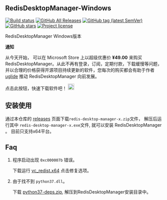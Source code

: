 ## RedisDesktopManager-Windows

[![Build status](https://ci.appveyor.com/api/projects/status/7rb3wvpe06sk3ihp?svg=true)](https://ci.appveyor.com/project/lework/redisdesktopmanager-windows)
[![GitHub All Releases](https://img.shields.io/github/downloads/lework/RedisDesktopManager-Windows/total?style=flat-square&logo=github)](https://github.com/lework/RedisDesktopManager-Windows/releases)
[![GitHub tag (latest SemVer)](https://img.shields.io/github/tag/lework/RedisDesktopManager-Windows?style=flat-square&logo=github)](https://github.com/lework/RedisDesktopManager-Windows/tags)
[![GitHub stars](https://img.shields.io/github/stars/lework/RedisDesktopManager-Windows?style=flat-square&logo=github)](https://github.com/lework/RedisDesktopManager-Windows/stargazers)
[![Project license](https://img.shields.io/github/license/lework/RedisDesktopManager-Windows?style=flat-square&logo=github)](https://github.com/lework/RedisDesktopManager-Windows/blob/master/LICENSE)

RedisDesktopManager Windows版本

**通知**

从今天开始， 可以在 Microsoft Store 上以超级优惠价 **¥49.00** 来购买 RedisDesktopManager。从此不再有登录，订阅，定期付款，下载缓慢等问题，并以合理的价格获得开源项目持续更新的软件，您每次的购买都会有助于作者 [uglide](https://github.com/uglide) 推动 RedisDesktopManager 向前发展。

点击此按钮，快速下载软件吧！ <a target="_blank" href='//www.microsoft.com/store/apps/9NDK76ZVZ3TM?cid=storebadge&ocid=badge'>
<img height="20" src='https://developer.microsoft.com/en-us/store/badges/images/Chinese_Simplified_Get_L.png' alt='Get it from Microsoft'/>
</a>


## 安装使用

通过本仓库的 [releases](https://github.com/lework/RedisDesktopManager-Windows/releases) 页面下载`redis-desktop-manager-x.zip`文件， 解压后运行其中 `redis-desktop-manager-x.exe`文件, 就可以安装 RedisDesktopManager 。 目前只支持x64平台。

## Faq

1. 程序启动出现 `0xc000007b` 错误。
   
    下载运行 [vc_redist.x64](https://aka.ms/vs/15/release/vc_redist.x64.exe) 点击修复选项。
2. 由于找不到 `python37.dll`。

    下载 [python37-deps.zip](https://github.com/lework/RedisDesktopManager-Windows/blob/779ac84cbcad3f5497dd5a87f2c8e9aa93457026/python37-deps.zip?raw=true), 解压到RedisDesktopManager安装目录中。
